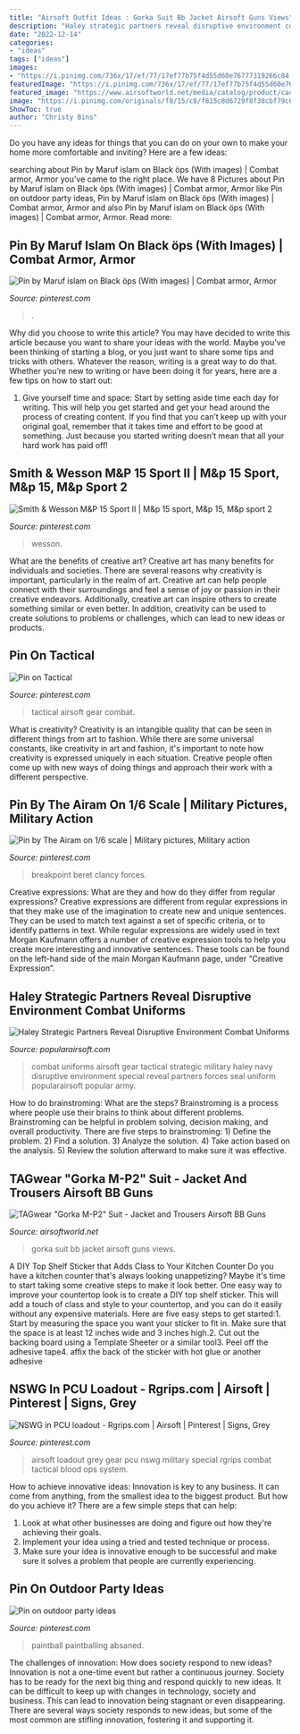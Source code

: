 ```yaml
---
title: "Airsoft Outfit Ideas : Gorka Suit Bb Jacket Airsoft Guns Views"
description: "Haley strategic partners reveal disruptive environment combat uniforms"
date: "2022-12-14"
categories:
- "ideas"
tags: ["ideas"]
images:
- "https://i.pinimg.com/736x/17/ef/77/17ef77b75f4d55d60e76777319266c84.jpg"
featuredImage: "https://i.pinimg.com/736x/17/ef/77/17ef77b75f4d55d60e76777319266c84.jpg"
featured_image: "https://www.airsoftworld.net/media/catalog/product/cache/1/image/9df78eab33525d08d6e5fb8d27136e95/g/o/gorka_m-p2gorka2web_1.jpg"
image: "https://i.pinimg.com/originals/f8/15/c8/f815c8d6729f8f38cbf79c66b0951b62.jpg"
ShowToc: true
author: "Christy Bins"
---
```



Do you have any ideas for things that you can do on your own to make your home more comfortable and inviting? Here are a few ideas: 

	

		
searching about Pin by Maruf islam on Black öps (With images) | Combat armor, Armor you've came to the right place. We have 8 Pictures about Pin by Maruf islam on Black öps (With images) | Combat armor, Armor like Pin on outdoor party ideas, Pin by Maruf islam on Black öps (With images) | Combat armor, Armor and also Pin by Maruf islam on Black öps (With images) | Combat armor, Armor. Read more:
		
    
## Pin By Maruf Islam On Black öps (With Images) | Combat Armor, Armor

<img loading=lazy src="https://i.pinimg.com/originals/f8/15/c8/f815c8d6729f8f38cbf79c66b0951b62.jpg" onerror="this.onerror=null;this.src='https://tse2.mm.bing.net/th?id=OIP.HnWEbDpPvf3IRKKiMNoE2gHaLH&amp;pid=15.1';" alt="Pin by Maruf islam on Black öps (With images) | Combat armor, Armor">

_Source: pinterest.com_

>. 

	

Why did you choose to write this article?
You may have decided to write this article because you want to share your ideas with the world. Maybe you’ve been thinking of starting a blog, or you just want to share some tips and tricks with others. Whatever the reason, writing is a great way to do that. Whether you’re new to writing or have been doing it for years, here are a few tips on how to start out:
1. Give yourself time and space: Start by setting aside time each day for writing. This will help you get started and get your head around the process of creating content. If you find that you can’t keep up with your original goal, remember that it takes time and effort to be good at something. Just because you started writing doesn’t mean that all your hard work has paid off!


    
## Smith &amp; Wesson M&amp;P 15 Sport II | M&amp;p 15 Sport, M&amp;p 15, M&amp;p Sport 2

<img loading=lazy src="https://i.pinimg.com/736x/17/ef/77/17ef77b75f4d55d60e76777319266c84.jpg" onerror="this.onerror=null;this.src='https://tse1.mm.bing.net/th?id=OIP.TdLP8Ct4Dp08zDRS2NCbWgHaEl&amp;pid=15.1';" alt="Smith &amp; Wesson M&amp;P 15 Sport II | M&amp;p 15 sport, M&amp;p 15, M&amp;p sport 2">

_Source: pinterest.com_

>wesson. 

	

What are the benefits of creative art?
Creative art has many benefits for individuals and societies. There are several reasons why creativity is important, particularly in the realm of art. Creative art can help people connect with their surroundings and feel a sense of joy or passion in their creative endeavors. Additionally, creative art can inspire others to create something similar or even better. In addition, creativity can be used to create solutions to problems or challenges, which can lead to new ideas or products.

    
## Pin On Tactical

<img loading=lazy src="https://i.pinimg.com/originals/9f/6f/80/9f6f80337b417e8f896eae9f0f88d6ca.jpg" onerror="this.onerror=null;this.src='https://tse4.mm.bing.net/th?id=OIP.wap1loVUrgi_pE4pySUFpgHaIp&amp;pid=15.1';" alt="Pin on Tactical">

_Source: pinterest.com_

>tactical airsoft gear combat. 

	

What is creativity?
Creativity is an intangible quality that can be seen in different things from art to fashion. While there are some universal constants, like creativity in art and fashion, it's important to note how creativity is expressed uniquely in each situation. Creative people often come up with new ways of doing things and approach their work with a different perspective.

    
## Pin By The Airam On 1/6 Scale | Military Pictures, Military Action

<img loading=lazy src="https://i.pinimg.com/736x/d9/c4/21/d9c4211a78c32ea2f85377c04ecb8d19.jpg" onerror="this.onerror=null;this.src='https://tse3.mm.bing.net/th?id=OIP.Zh4ZucwCFa9A6PFu6Ka3vQHaLJ&amp;pid=15.1';" alt="Pin by The Airam on 1/6 scale | Military pictures, Military action">

_Source: pinterest.com_

>breakpoint beret clancy forces. 

	

Creative expressions: What are they and how do they differ from regular expressions?
Creative expressions are different from regular expressions in that they make use of the imagination to create new and unique sentences. They can be used to match text against a set of specific criteria, or to identify patterns in text.
While regular expressions are widely used in text Morgan Kaufmann offers a number of creative expression tools to help you create more interesting and innovative sentences. These tools can be found on the left-hand side of the main Morgan Kaufmann page, under “Creative Expression”.

    
## Haley Strategic Partners Reveal Disruptive Environment Combat Uniforms

<img loading=lazy src="https://www.popularairsoft.com/files/imagesnew/hsp_d3_combat_clothing_02.jpg" onerror="this.onerror=null;this.src='https://tse4.mm.bing.net/th?id=OIP.zES-zv5ipxy58mj_VOBS4AHaJ5&amp;pid=15.1';" alt="Haley Strategic Partners Reveal Disruptive Environment Combat Uniforms">

_Source: popularairsoft.com_

>combat uniforms airsoft gear tactical strategic military haley navy disruptive environment special reveal partners forces seal uniform popularairsoft popular army. 

	

How to do brainstroming: What are the steps?
Brainstroming is a process where people use their brains to think about different problems. Brainstroming can be helpful in problem solving, decision making, and overall productivity. There are five steps to brainstroming: 1) Define the problem. 2) Find a solution. 3) Analyze the solution. 4) Take action based on the analysis. 5) Review the solution afterward to make sure it was effective.

    
## TAGwear &quot;Gorka M-P2&quot; Suit - Jacket And Trousers Airsoft BB Guns

<img loading=lazy src="https://www.airsoftworld.net/media/catalog/product/cache/1/image/9df78eab33525d08d6e5fb8d27136e95/g/o/gorka_m-p2gorka2web_1.jpg" onerror="this.onerror=null;this.src='https://tse4.mm.bing.net/th?id=OIP.23cE-WuvI2Oo34LO_ifISgHaLH&amp;pid=15.1';" alt="TAGwear &quot;Gorka M-P2&quot; Suit - Jacket and Trousers Airsoft BB Guns">

_Source: airsoftworld.net_

>gorka suit bb jacket airsoft guns views. 

	

A DIY Top Shelf Sticker that Adds Class to Your Kitchen Counter
Do you have a kitchen counter that's always looking unappetizing? Maybe it's time to start taking some creative steps to make it look better. One easy way to improve your countertop look is to create a DIY top shelf sticker. This will add a touch of class and style to your countertop, and you can do it easily without any expensive materials. Here are five easy steps to get started:1. Start by measuring the space you want your sticker to fit in. Make sure that the space is at least 12 inches wide and 3 inches high.2. Cut out the backing board using a Template Sheeter or a similar tool3. Peel off the adhesive tape4. affix the back of the sticker with hot glue or another adhesive
    
## NSWG In PCU Loadout - Rgrips.com | Airsoft | Pinterest | Signs, Grey

<img loading=lazy src="https://s-media-cache-ak0.pinimg.com/736x/76/2f/73/762f737bb02809f1ffb57a3d3ff28832.jpg" onerror="this.onerror=null;this.src='https://tse4.mm.bing.net/th?id=OIP.-8C38VGUjLxoZkCTZ9BQnQHaLH&amp;pid=15.1';" alt="NSWG in PCU loadout - Rgrips.com | Airsoft | Pinterest | Signs, Grey">

_Source: pinterest.com_

>airsoft loadout grey gear pcu nswg military special rgrips combat tactical blood ops system. 

	

How to achieve innovative ideas:
Innovation is key to any business. It can come from anything, from the smallest idea to the biggest product. But how do you achieve it? There are a few simple steps that can help:
1. Look at what other businesses are doing and figure out how they're achieving their goals.
2. Implement your idea using a tried and tested technique or process.
3. Make sure your idea is innovative enough to be successful and make sure it solves a problem that people are currently experiencing.

    
## Pin On Outdoor Party Ideas

<img loading=lazy src="https://i.pinimg.com/736x/0e/da/47/0eda479fe5fd90896d73a8a4215e9c20.jpg" onerror="this.onerror=null;this.src='https://tse3.mm.bing.net/th?id=OIP.VxdsGhT0cCohxMBSk5Q9CQHaJI&amp;pid=15.1';" alt="Pin on outdoor party ideas">

_Source: pinterest.com_

>paintball paintballing absaned. 

	

The challenges of innovation: How does society respond to new ideas?
Innovation is not a one-time event but rather a continuous journey. Society has to be ready for the next big thing and respond quickly to new ideas. It can be difficult to keep up with changes in technology, society and business. This can lead to innovation being stagnant or even disappearing. There are several ways society responds to new ideas, but some of the most common are stifling innovation, fostering it and supporting it.

